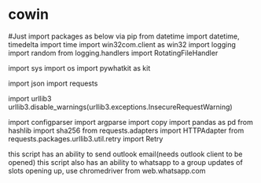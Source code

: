 # cowin
#Just import packages as below via pip
from datetime import datetime, timedelta
import time
import win32com.client as win32
import logging
import random
from logging.handlers import RotatingFileHandler

import sys
import os
import pywhatkit as kit

import json
import requests

import urllib3
urllib3.disable_warnings(urllib3.exceptions.InsecureRequestWarning)

import configparser
import argparse
import copy
import pandas as pd
from hashlib import sha256
from requests.adapters import HTTPAdapter
from requests.packages.urllib3.util.retry import Retry

this script has an ability to send outlook email(needs outlook client to be opened)
this script also has an ability to whatsapp to a group updates of slots opening up, use chromedriver from web.whatsapp.com
